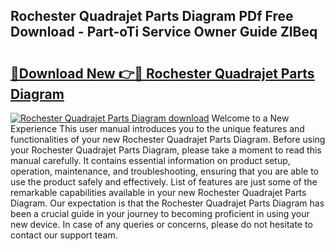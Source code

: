 ## Rochester Quadrajet Parts Diagram PDf Free Download - Part-oTi Service Owner Guide ZlBeq

# <h2><a href="http://dfszls6.blite.top/?on=Rochester+Quadrajet+Parts+Diagram">🔗Download New 👉🔴 Rochester Quadrajet Parts Diagram</a></h2>

[![Rochester Quadrajet Parts Diagram download](https://i.imgur.com/lujVjoI.png)](http://dfszls6.blite.top/?on=Rochester+Quadrajet+Parts+Diagram)
Welcome to a New Experience This user manual introduces you to the unique features and functionalities of your new Rochester Quadrajet Parts Diagram. Before using your Rochester Quadrajet Parts Diagram, please take a moment to read this manual carefully. It contains essential information on product setup, operation, maintenance, and troubleshooting, ensuring that you are able to use the product safely and effectively. List of features are just some of the remarkable capabilities available in your new Rochester Quadrajet Parts Diagram. Our expectation is that the Rochester Quadrajet Parts Diagram has been a crucial guide in your journey to becoming proficient in using your new device. In case of any queries or concerns, please do not hesitate to contact our support team.
